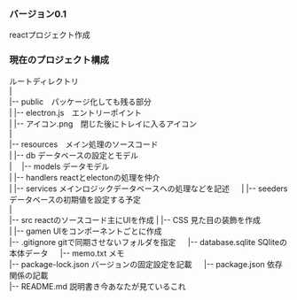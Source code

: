### バージョン0.1
reactプロジェクト作成


### 現在のプロジェクト構成
ルートディレクトリ  
|  
|-- public　パッケージ化しても残る部分  
|   |-- electron.js　エントリーポイント  
|   |-- アイコン.png　閉じた後にトレイに入るアイコン  
|  
|-- resources　メイン処理のソースコード  
|   |-- db データベースの設定とモデル  
|     　|-- models データモデル  
|   |-- handlers reactとelectonの処理を仲介   
|   |-- services メインロジックデータベースへの処理などを記述 　
|   |-- seeders データベースの初期値を設定する予定   
|  
|-- src reactのソースコード主にUIを作成
|   |-- CSS 見た目の装飾を作成  
|   |-- gamen UIをコンポーネントごとに作成  
|-- .gitignore gitで同期させないフォルダを指定 　
|-- database.sqlite SQliteの本体データ 　
|-- memo.txt  メモ  
|-- package-lock.json バージョンの固定設定を記載 　
|-- package.json 依存関係の記載   
|-- README.md 説明書き今あなたが見ているこれ  　 